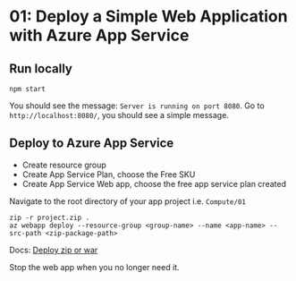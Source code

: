 # 01: Deploy a Simple Web Application with Azure App Service

## Run locally

    npm start

You should see the message: `Server is running on port 8080`. Go to `http://localhost:8080/`, you should see a simple message.

## Deploy to Azure App Service

* Create resource group
* Create App Service Plan, choose the Free SKU
* Create App Service Web app, choose the free app service plan created

Navigate to the root directory of your app project i.e. `Compute/01`

    zip -r project.zip .
    az webapp deploy --resource-group <group-name> --name <app-name> --src-path <zip-package-path>

Docs: [Deploy zip or war](https://learn.microsoft.com/en-us/azure/app-service/deploy-zip)

Stop the web app when you no longer need it.